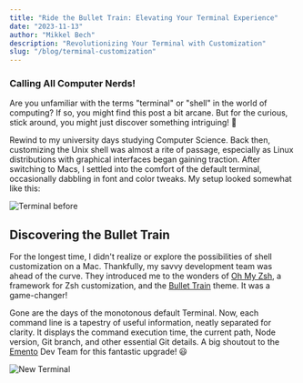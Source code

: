 ```yaml
---
title: "Ride the Bullet Train: Elevating Your Terminal Experience"
date: "2023-11-13"
author: "Mikkel Bech"
description: "Revolutionizing Your Terminal with Customization"
slug: "/blog/terminal-customization"
---
```


### Calling All Computer Nerds!

Are you unfamiliar with the terms "terminal" or "shell" in the world of computing? If so, you might find this post a bit arcane. But for the curious, stick around, you might just discover something intriguing! 🚀

Rewind to my university days studying Computer Science. Back then, customizing the Unix shell was almost a rite of passage, especially as Linux distributions with graphical interfaces began gaining traction. After switching to Macs, I settled into the comfort of the default terminal, occasionally dabbling in font and color tweaks. My setup looked somewhat like this:

![Terminal before](/images/blog/terminal01.png)

## Discovering the Bullet Train

For the longest time, I didn't realize or explore the possibilities of shell customization on a Mac. Thankfully, my savvy development team was ahead of the curve. They introduced me to the wonders of [Oh My Zsh](https://ohmyz.sh/), a framework for Zsh customization, and the [Bullet Train](https://github.com/caiogondim/bullet-train.zsh) theme. It was a game-changer!

Gone are the days of the monotonous default Terminal. Now, each command line is a tapestry of useful information, neatly separated for clarity. It displays the command execution time, the current path, Node version, Git branch, and other essential Git details. A big shoutout to the [Emento](https://www.emento.dk) Dev Team for this fantastic upgrade! 😃

![New Terminal](/images/blog/terminal02.png)
